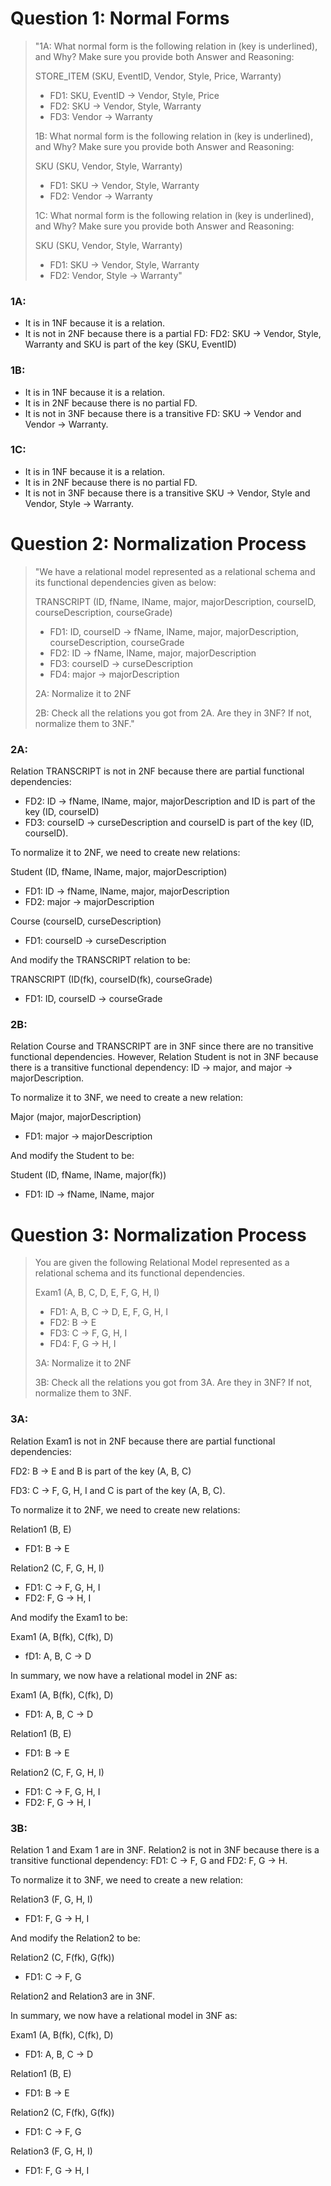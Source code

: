 # Question 1: Normal Forms

> "1A: What normal form is the following relation in (key is underlined), and Why? Make sure you provide both Answer and Reasoning:
>
> STORE_ITEM (SKU, EventID, Vendor, Style, Price, Warranty)
>- FD1: SKU, EventID → Vendor, Style, Price
>- FD2: SKU → Vendor, Style, Warranty
>- FD3: Vendor → Warranty
>
> 1B: What normal form is the following relation in (key is underlined), and Why? Make sure you provide both Answer and Reasoning:
>
> SKU (SKU, Vendor, Style, Warranty)
>- FD1: SKU → Vendor, Style, Warranty
>- FD2: Vendor → Warranty
>
> 1C: What normal form is the following relation in (key is underlined), and Why? Make sure you provide both Answer and Reasoning:
>
> SKU (SKU, Vendor, Style, Warranty)
>- FD1: SKU → Vendor, Style, Warranty
>- FD2: Vendor, Style → Warranty"

### 1A:
- It is in 1NF because it is a relation.
- It is not in 2NF because there is a partial FD: FD2: SKU → Vendor, Style, Warranty and SKU is part of the key (SKU, EventID)

### 1B:
- It is in 1NF because it is a relation.
- It is in 2NF because there is no partial FD.
- It is not in 3NF because there is a transitive FD: SKU → Vendor and Vendor → Warranty.

### 1C:
- It is in 1NF because it is a relation.
- It is in 2NF because there is no partial FD.
- It is not in 3NF because there is a transitive SKU → Vendor, Style  and Vendor, Style → Warranty.

# Question 2: Normalization Process

> "We have a relational model represented as a relational schema and its functional dependencies  given as below: 
>
> TRANSCRIPT (ID, fName, lName, major, majorDescription, courseID, courseDescription, courseGrade)
>- FD1: ID, courseID → fName, lName, major, majorDescription, courseDescription, courseGrade
>- FD2: ID → fName, lName, major, majorDescription
>- FD3: courseID → curseDescription
>- FD4: major → majorDescription
>
> 2A: Normalize it to 2NF
>
> 2B: Check all the relations you got from 2A. Are they in 3NF? If not, normalize them to 3NF."

### 2A:

Relation TRANSCRIPT is not in 2NF because there are partial functional dependencies: 
- FD2: ID → fName, lName, major, majorDescription and ID is part of the key (ID, courseID)
- FD3: courseID → curseDescription and courseID is part of the key (ID, courseID).

To normalize it to 2NF, we need to create new relations:

Student (ID, fName, lName, major, majorDescription)
- FD1: ID → fName, lName, major, majorDescription 
- FD2: major → majorDescription

Course (courseID, curseDescription)
- FD1: courseID → curseDescription

And modify the TRANSCRIPT relation to be:

TRANSCRIPT (ID(fk), courseID(fk), courseGrade)
- FD1: ID, courseID → courseGrade

### 2B:

Relation Course and TRANSCRIPT are in 3NF since there are no transitive functional dependencies. However, Relation Student is not in 3NF because there is a transitive functional dependency: ID → major, and major → majorDescription.

To normalize it to 3NF, we need to create a new relation:

Major (major, majorDescription)
- FD1: major → majorDescription

And modify the Student to be:

Student (ID, fName, lName, major(fk))
- FD1: ID → fName, lName, major

# Question 3: Normalization Process

> You are given the following Relational Model represented as a relational schema and its functional dependencies. 
>
> Exam1 (A, B, C, D, E, F, G, H, I)
>- FD1: A, B, C → D, E, F, G, H, I
>- FD2: B → E
>- FD3: C → F, G, H, I
>- FD4: F, G → H, I
>
> 3A: Normalize it to 2NF
>
> 3B: Check all the relations you got from 3A. Are they in 3NF? If not, normalize them to 3NF.

### 3A:

Relation Exam1 is not in 2NF because there are partial functional dependencies: 

FD2: B → E and B is part of the key (A, B, C)

FD3: C → F, G, H, I and C is part of the key (A, B, C).

To normalize it to 2NF, we need to create new relations:

Relation1 (B, E)
- FD1: B → E

Relation2 (C, F, G, H, I)
- FD1: C → F, G, H, I
- FD2: F, G → H, I

And modify the Exam1 to be:

Exam1 (A, B(fk), C(fk), D)
- fD1: A, B, C → D

In summary, we now have a relational model in 2NF as:

Exam1 (A, B(fk), C(fk), D)
- FD1: A, B, C → D

Relation1 (B, E)
- FD1: B → E

Relation2 (C, F, G, H, I)
- FD1: C → F, G, H, I
- FD2: F, G → H, I

### 3B:

Relation 1 and Exam 1 are in 3NF. Relation2 is not in 3NF because there is a transitive functional dependency: FD1: C → F, G and FD2: F, G → H.

To normalize it to 3NF, we need to create a new relation:

Relation3 (F, G, H, I)
- FD1: F, G → H, I

And modify the Relation2 to be:

Relation2 (C, F(fk), G(fk))
- FD1: C → F, G

Relation2 and Relation3 are in 3NF. 

In summary, we now have a relational model in 3NF as:

Exam1 (A, B(fk), C(fk), D)
- FD1: A, B, C → D

Relation1 (B, E)
- FD1: B → E

Relation2 (C, F(fk), G(fk))
- FD1: C → F, G 

Relation3 (F, G, H, I)
- FD1: F, G → H, I
